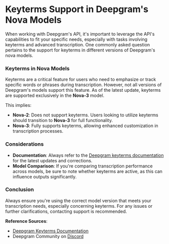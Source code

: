 # Keyterms Support in Deepgram's Nova Models

When working with Deepgram's API, it's important to leverage the API's capabilities to fit your specific needs, especially with tasks involving keyterms and advanced transcription. One commonly asked question pertains to the support for keyterms in different versions of Deepgram's nova models.

### Keyterms in Nova Models

Keyterms are a critical feature for users who need to emphasize or track specific words or phrases during transcription. However, not all versions of Deepgram's models support this feature. As of the latest update, keyterms are supported exclusively in the **Nova-3** model.

This implies:
- **Nova-2**: Does not support keyterms. Users looking to utilize keyterms should transition to **Nova-3** for full functionality.
- **Nova-3**: Fully supports keyterms, allowing enhanced customization in transcription processes.

### Considerations

- **Documentation**: Always refer to the [Deepgram keyterms documentation](https://developers.deepgram.com/docs/keyterm) for the latest updates and corrections.
- **Model Comparison**: If you're comparing transcription performance across models, be sure to note whether keyterms are active, as this can influence outputs significantly.

### Conclusion

Always ensure you're using the correct model version that meets your transcription needs, especially concerning keyterms. For any issues or further clarifications, contacting support is recommended.

**Reference Sources**:
- [Deepgram Keyterms Documentation](https://developers.deepgram.com/docs/keyterm)
- Deepgram Community on [Discord](https://discord.gg/deepgram)